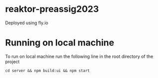 # reaktor-preassig2023

Deployed using fly.io

# Running on local machine

To run on local machine run the following line in the root directory of the project
```
cd server && npm build:ui && npm start
```
